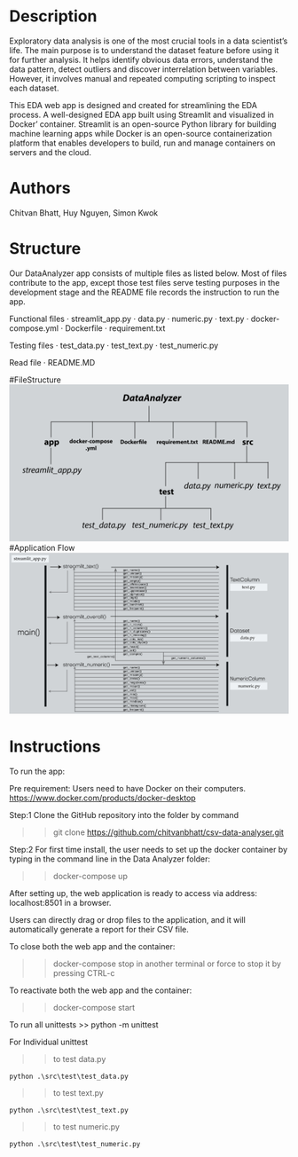 # Description

Exploratory data analysis is one of the most crucial tools in a data scientist’s life. The main purpose is to understand the dataset feature before using it for further analysis. It helps identify obvious data errors, understand the data pattern, detect outliers and discover interrelation between variables. However, it involves manual and repeated computing scripting to inspect each dataset.

This EDA web app is designed and created for streamlining the EDA process. A well-designed EDA app built using Streamlit and visualized in Docker’ container. Streamlit is an open-source Python library for building machine learning apps while Docker is an open-source containerization platform that enables developers to build, run and manage containers on servers and the cloud.

# Authors

Chitvan Bhatt, Huy Nguyen, Simon Kwok

# Structure

Our DataAnalyzer app consists of multiple files as listed below. Most of files contribute to the app, except those test files serve testing purposes in the development stage and the README file records the instruction to run the app.

Functional files
· streamlit_app.py
· data.py
· numeric.py
· text.py
· docker-compose.yml
· Dockerfile
· requirement.txt

Testing files
· test_data.py
· test_text.py
· test_numeric.py

Read file
· README.MD

#FileStructure
![image](FileStructure.jpg)
#Application Flow
![image](Flow.jpg)

# Instructions

To run the app:

Pre requirement:
Users need to have Docker on their computers.
https://www.docker.com/products/docker-desktop

Step:1
Clone the GitHub repository into the folder by command

> > git clone https://github.com/chitvanbhatt/csv-data-analyser.git

Step:2
For first time install, the user needs to set up the docker container by typing in the command line in the Data Analyzer folder:

> > docker-compose up

After setting up, the web application is ready to access via address: localhost:8501 in a browser.

Users can directly drag or drop files to the application, and it will automatically generate a report for their CSV file.

To close both the web app and the container:

> > docker-compose stop in another terminal or force to stop it by pressing CTRL-c

To reactivate both the web app and the container:

> > docker-compose start

To run all unittests >> python -m unittest

For Individual unittest

> > to test data.py

    python .\src\test\test_data.py

> > to test text.py

    python .\src\test\test_text.py

> > to test numeric.py

    python .\src\test\test_numeric.py
